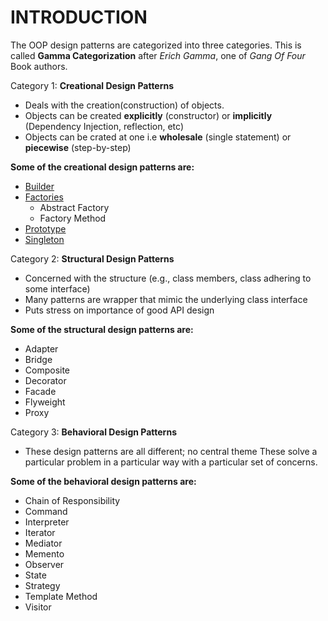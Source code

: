 # INTRODUCTION

The OOP design patterns are categorized into three categories.
This is called **Gamma Categorization** after *Erich Gamma*, one of *Gang Of Four* Book authors.


Category 1: **Creational Design Patterns**

- Deals with the creation(construction) of objects.
- Objects can be created **explicitly** (constructor) or **implicitly** (Dependency Injection, reflection, etc)
- Objects can be crated at one i.e **wholesale** (single statement) or **piecewise** (step-by-step)

**Some of the creational design patterns are:**
- [Builder](./Builder/)
- [Factories](./Factory/)
    - Abstract Factory
    - Factory Method
- [Prototype](./Prototype/)
- [Singleton](./Singleton/)


Category 2: **Structural Design Patterns**

- Concerned with the structure (e.g., class members, class adhering to some interface)
- Many patterns are wrapper that mimic the underlying class interface
- Puts stress on importance of good API design

**Some of the structural design patterns are:**
- Adapter
- Bridge
- Composite
- Decorator
- Facade
- Flyweight
- Proxy


Category 3: **Behavioral Design Patterns**

- These design patterns are all different; no central theme
These solve a particular problem in a particular way with a particular set of concerns.

**Some of the behavioral design patterns are:**
- Chain of Responsibility
- Command
- Interpreter
- Iterator
- Mediator
- Memento
- Observer
- State
- Strategy
- Template Method
- Visitor
